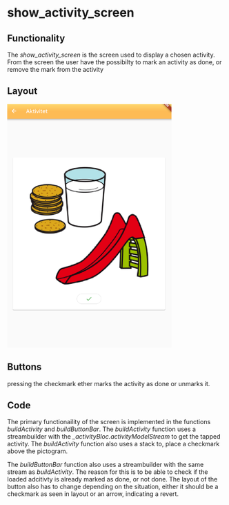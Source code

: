# show_activity_screen

## Functionality
The *show_activity_screen* is the screen used to display a chosen activity. From the screen the user have the possibilty to mark an activity as done, or remove the mark from the activity

## Layout
![Screen used to show an activity](../pictures/show_activity_screen.png)


## Buttons
pressing the checkmark ether marks the activity as done or unmarks it. 

## Code
The primary functionaility of the screen is implemented in the functions *buildActivity* and *buildButtonBar*. The *buildActivity* function uses a streambuilder with the *_activityBloc.activityModelStream* to get the tapped activity. The *buildActivity* function also uses a stack to, place a checkmark above the pictogram.

The *buildButtonBar* function also uses a streambuilder with the same stream as *buildActivity*. The reason for this is to be able to check if the loaded adcitivty is already marked as done, or not done. The layout of the button also has to change depending on the situation, either it should be a checkmark as seen in layout or an arrow, indicating a revert. 


